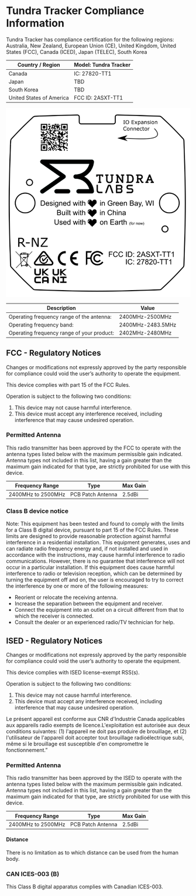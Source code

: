 # Tundra Tracker Compliance Information

Tundra Tracker has compliance certification for the following regions: Australia, New Zealand, European Union (CE), United Kingdom, United States (FCC), Canada (ICED), Japan (TELEC), South Korea

| Country / Region         | Model: Tundra Tracker |
| ------------------------ | --------------------- |
| Canada                   | IC: 27820-TT1         |
| Japan                    | TBD                   |
| South Korea              | TBD                   |
| United States of America | FCC ID: 2ASXT-TT1     |

![image-20211215143456886](images/tracker_compliance.assets/image-20211215143456886.png)

| Description                                 | Value             |
| ------------------------------------------- | ----------------- |
| Operating  frequency range of the antenna:  | 2400MHz-2500MHz   |
| Operating  frequency band:                  | 2400MHz-2483.5MHz |
| Operating  frequency range of your product: | 2402MHz-2480MHz   |

## **FCC - Regulatory Notices**

 Changes or modifications not expressly approved by the party responsible for compliance could void the user’s authority to operate the equipment. 

This device complies with part 15 of the FCC Rules. 

Operation is subject to the following two conditions: 

1. This device may not cause harmful interference. 
2. This device must accept any interference received, including interference that may cause undesired operation.

### Permitted Antenna 

This radio transmitter has been approved by the FCC to operate with the antenna types listed below with the maximum permissible gain indicated. Antenna types not included in this list, having a gain greater than the maximum gain indicated for that type, are strictly prohibited for use with this device.

| Frequency Range    | Type              | Max Gain |
| ------------------ | ----------------- | -------- |
| 2400MHz to 2500MHz | PCB Patch Antenna | 2.5dBi   |

### Class B device notice 

Note: This equipment has been tested and found to comply with the limits for a Class B digital device, pursuant to part 15 of the FCC Rules. These limits are designed to provide reasonable protection against harmful interference in a residential installation. This equipment generates, uses and can radiate radio frequency energy and, if not installed and used in accordance with the instructions, may cause harmful interference to radio communications. However, there is no guarantee that interference will not occur in a particular installation. If this equipment does cause harmful interference to radio or television reception, which can be determined by turning the equipment off and on, the user is encouraged to try to correct the interference by one or more of the following measures:

- Reorient or relocate the receiving antenna.
-  Increase the separation between the equipment and receiver. 
- Connect the equipment into an outlet on a circuit different from that to which the receiver is connected.
- Consult the dealer or an experienced radio/TV technician for help.

## ISED - Regulatory Notices

Changes or modifications not expressly approved by the party responsible for compliance could void the user’s authority to operate the equipment. 

This device complies with ISED license-exempt RSS(s). 

Operation is subject to the following two conditions: 

1. This device may not cause harmful interference. 
2. This device must accept any interference received, including interference that may cause undesired operation.

Le présent appareil est conforme aux CNR d'Industrie Canada applicables aux appareils radio exempts de licence.L'exploitation est autorisée aux deux conditions suivantes: (1) l'appareil ne doit pas produire de brouillage, et (2) l'utilisateur de l'appareil doit accepter tout brouillage radioélectrique subi, même si le brouillage est susceptible d'en compromettre le fonctionnement.”

### Permitted Antenna 

This radio transmitter has been approved by the ISED to operate with the antenna types listed below with the maximum permissible gain indicated. Antenna types not included in this list, having a gain greater than the maximum gain indicated for that type, are strictly prohibited for use with this device.

| Frequency Range    | Type              | Max Gain |
| ------------------ | ----------------- | -------- |
| 2400MHz to 2500MHz | PCB Patch Antenna | 2.5dBi   |

####  Distance 

There is no limitation as to which distance can be used from the human body.

### CAN ICES-003 (B) 

This Class B digital apparatus complies with Canadian ICES-003.

